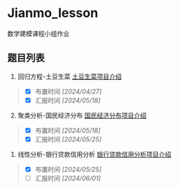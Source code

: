 # Jianmo_lesson
数学建模课程小组作业

## 题目列表
1. 回归方程-土豆生菜 [土豆生菜项目介绍](/土豆生菜/README.md)

>- [x] 布置时间   *[2024/04/27]*   
>- [x] 汇报时间   *[2024/05/18]* 

2. 聚类分析-国民经济分布 [国民经济分布项目介绍](/国民经济分布/README.md)
>- [x] 布置时间   *[2024/05/18]*   
>- [x] 汇报时间   *[2024/05/25]*

1. 线性分析-银行贷款信用分析 [银行贷款信用分析项目介绍](/银行贷款信用分析/README.md)
>- [x] 布置时间   *[2024/05/25]*   
>- [ ] 汇报时间   *[2024/06/01]*